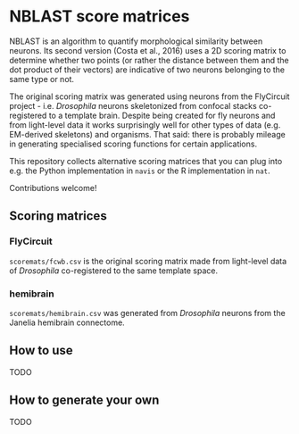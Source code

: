 # NBLAST score matrices

NBLAST is an algorithm to quantify morphological similarity between neurons. Its second
version (Costa et al., 2016) uses a 2D scoring matrix to determine whether two points 
(or rather the distance between them and the dot product of their vectors) are indicative 
of two neurons belonging to the same type or not. 

The original scoring matrix was generated using neurons from the FlyCircuit project - 
i.e. _Drosophila_ neurons skeletonized from confocal stacks co-registered to a template brain. 
Despite being created for fly neurons and from light-level data it works surprisingly well
for other types of data (e.g. EM-derived skeletons) and organisms. That said: there is 
probably mileage in generating specialised scoring functions for certain applications. 

This repository collects alternative scoring matrices that you can plug into e.g. the
Python implementation in `navis` or the R implementation in `nat`.

Contributions welcome!

## Scoring matrices 

### FlyCircuit 
`scoremats/fcwb.csv` is the original scoring matrix made from light-level data of _Drosophila_ co-registered to the same template space.

### hemibrain
`scoremats/hemibrain.csv` was generated from _Drosophila_ neurons from the Janelia hemibrain connectome.

## How to use

TODO

## How to generate your own

TODO

